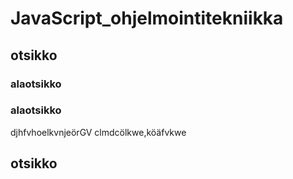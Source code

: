 # JavaScript_ohjelmointitekniikka

## otsikko

### alaotsikko
### alaotsikko
djhfvhoelkvnjeörGV
clmdcölkwe,köäfvkwe

## otsikko
